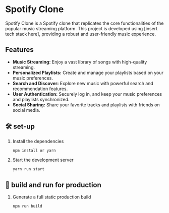 # Spotify Clone

Spotify Clone is a Spotify clone that replicates the core functionalities of the popular music streaming platform. This project is developed using [insert tech stack here], providing a robust and user-friendly music experience.

## Features

- **Music Streaming:** Enjoy a vast library of songs with high-quality streaming.
- **Personalized Playlists:** Create and manage your playlists based on your music preferences.
- **Search and Discover:** Explore new music with powerful search and recommendation features.
- **User Authentication:** Securely log in, and keep your music preferences and playlists synchronized.
- **Social Sharing:** Share your favorite tracks and playlists with friends on social media.


## 🛠 set-up

1. Install the dependencies

   ```sh
   npm install or yarn
   ```

2. Start the development server

   ```sh
   yarn run start
   ```

## 🚀 build and run for production

1. Generate a full static production build

   ```sh
   npm run build
   ```
